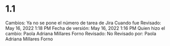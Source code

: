 # 1.1

Cambios: Ya no se pone el número de tarea de Jira
Cuando fue Revisado: May 16, 2022 1:18 PM
Fecha de  versión: May 16, 2022 1:16 PM
Quien hizo el cambio: Paola Adriana Millares Forno
Revisado: No
Revisado por: Paola Adriana Millares Forno